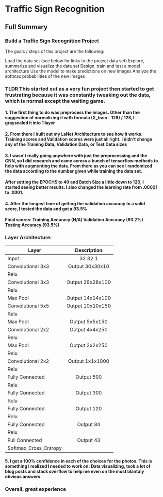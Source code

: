 # Traffic Sign Recognition

## Full Summary


### Build a Traffic Sign Recognition Project

The goals / steps of this project are the following:

Load the data set (see below for links to the project data set)
Explore, summarize and visualize the data set
Design, train and test a model architecture
Use the model to make predictions on new images
Analyze the softmax probabilities of the new images



### TLDR This started out as a very fun project then started to get frustrating because it was constantly tweaking out the data, which is normal except the waiting game. 

#### 1. The first thing to do was preprocess the images.  Other than the suggestion of normalizing it with formula (X_train - 128) / 128, I grayscaled it into 1 layer

#### 2. From there I built out my LaNet Architecture to see how it works.  Training scores and Validation scores were just all right. I didn't change any of the Training Data, Validation Data, or Test Data sizes

#### 3. I wasn't really going anywhere with just the preprocessing and the CNN, so I did research and came across a bunch of tensorflow methods to help with augmenting the data. From there as you can see I randomized the data according to the number given while training the data set. 
#### After setting the EPOCHS to 40 and Batch Size a little down to 120, I started seeing better results.  I also changed the learning rate from .00001 to .0001.


#### 4. After the longest time of getting the validation accuracy to a solid score, I tested the data and got a 93.5% 

#### Final scores: Training Accuracy (N/A) Validation Accuracy (93.2%) Testing Accuracy (93.5%)

### Layer Architecture:

Layer | Description
| ------------- |:-------------:|
|Input | 32 32 1|
|Convolutional 3x3 | Output 30x30x10|
|Relu |         |
|Convolutional 3x3 | Output 28x28x100|
|Relu |           |
|Max Pool | Output 14x14x100|
|Convolutional 5x5 | Output 10x10x150|
|Relu |         |
|Max Pool | Output 5x5x150|
|Convolutional 2x2 | Output 4x4x250|
|Relu |         |
|Max Pool | Output 2x2x250|
|Relu |         |
|Convolutional 2x2 | Output 1x1x1000|
|Relu|        |
|Fully Connected | Output 500|
|Relu |       |
|Fully Connected | Output 300|
|Relu|      |
|Fully Connected | Output 120|
|Relu |       |
|Fully Connected | Output 84|
|Relu |     |
|Full Connected | Output 43|
|Softmax_Cross_Entropy |    |


#### 5. I got a 100% confidence in each of the choices for the photos.  This is something I realized I needed to work on:  Data visualizing, took a lot of blog posts and stack overflow to help me even on the most blantaly obvious answers.

### Overall, great experience 
